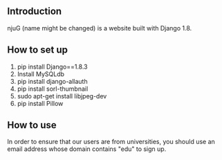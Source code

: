 ## Introduction
njuG (name might be changed) is a website built with Django 1.8. 

## How to set up
1. pip install Django==1.8.3
2. Install MySQLdb
3. pip install django-allauth
4. pip install sorl-thumbnail
5. sudo apt-get install libjpeg-dev
6. pip install Pillow

## How to use
In order to ensure that our users are from universities, you should use an email address whose domain contains "edu" to sign up.
